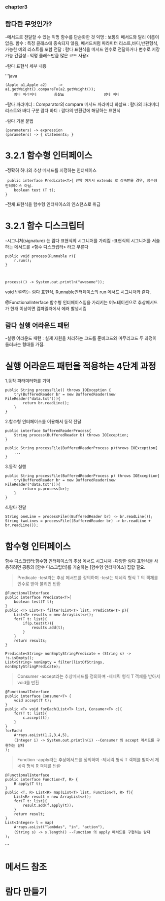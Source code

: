### chapter3

## 람다란 무엇인가?
-메서드로 전달할 수 있는 익명 함수를 단순화한 것
	익명 : 보통의 메서드와 달리 이름이 없음.
	함수 : 특정 클래스에 종속되지 않음, 
		  메서드처럼 파라미터 리스트,바디,반환형식,가능한 예외 리스트를 포함
	전달 : 람다 표현식을 메서드 인수로 전달하거나 변수로 저장가능
	간결성 : 익명 클래스만큼 많은 코드 사용x

-람다 표현식 세부 내용

'''java

	(Apple a1,Apple a2)     -> 	  a1.getWeight().compareTo(a2.getWeight());
		람다 파라미터		   화살표					람다 바디



-람다 파라미터 : Comparator의 compare 메서드 파라미터
 화살표 : 람다의 파라미터 리스트와 바디 구분
 람다 바디 : 람다의 반환값에 해당하는 표현식
 
 -람다 기본 문법

 	(parameters) -> expression
 	(parameters) -> { statements; }
 	

 
# 3.2.1 함수형 인터페이스
-정확히 하나의 추상 메서드를 지정하는 인터페이스



	 public interface Predicate<T>{ 만약 여기서 extends 로 상속받을 경우, 함수형 인터페이스 아님.
		boolean test (T t);	
	}
	

	
-전체 표현식을 함수형 인터페이스의 인스턴스로 취급
	
# 3.2.1 함수 디스크립터
-시그니처(signature) 는 람다 표현식의 시그니처를 가리킴
-표현식의 시그니처를 서술하는 메서드를 <함수 디스크립터> 라고 부른다



	public void process(Runnable r){
		r.run();
	}



	process(() -> System.out.println("awesome"));


void 반환하는 람다 표현식, Runnable인터페이스의 run 메서드 시그니처와 같다.
 	
@FunctionalInterface 
함수형 인터페이스임을 가리키는 어노테이션으로 추상메서드 가 한개 이상이면 컴파일러에서 에러 발생시킴

## 람다 실행 어라운드 패턴
-실행 어라운드 패턴 : 실제 자원을 처리하는 코드를 준비코드와 마무리코드 두 과정이 둘러싸는 형태를 가짐.

# 실행 어라운드 패턴을 적용하는 4단계 과정
1.동작 파라미터화를 기억



	public String processFile() throws IOException {
		try(BufferedReader br = new BufferedReader(new FileReader("data.txt"))){
			return br.readLine();
		}
	}
	


2.함수형 인터페이스를 이용해서 동작 전달



	public interface BufferedReaderProcess{
		String process(BufferedReader b) throws IOException;
	}
	
	public String processFile(BufferedReaderProcess p)throws IOException{
		...
	}
	


3.동작 실행



	public String processFile(BufferedReaderProcess p) throws IOException{
		try(BufferedReader br = new BufferedReader(new FileReader("data.txt"))){
			return p.process(br);
		}
	}
	

	
4.람다 전달 



	String oneLine = processFile((BufferedReader br) -> br.readLine());
	String twoLines = processFile((BufferedReader br) -> br.readLine + br.readLine());
	

# 함수형 인터페이스
함수 디스크립터:함수형 인터페이스의 추상 메서드 시그니처
-다양한 람다 표현식을 사용하려면 공통의 [함수 디스크립터]를 기술하는 [함수형 인터페이스] 집합 필요.

>Predicate
-test라는 추상 메서드를 정의하며
-test는 제네릭 형식 T 의 객체를 인수로 받아 불리언 반환


	
	@FunctionalInterface
	public interface Predicate<T>{
		boolean test(T t);
	}
	public <T> List<T> filter(List<T> list, Predicate<T> p){
		List<T> results = new ArrayList<>();
		for(T t: list){
			if(p.test(t)){
				results.add(t);
			}
		}
		return results;
	}
		
	Predicate<String> nonEmptyStringPredicate = (String s) -> !s.isEmpty();
	List<String> nonEmpty = filter(listOfStrings, nonEmptyStringPredicate);
	


>Consumer
-accept라는 추상메서드를 정의하며
-제네릭 형식 T 객체를 받아서 void를 반환


	
	@FunctionalInterface
	public interface Consumer<T> {
		void accept(T t);
	}
	public <T> void forEach(List<T> list, Consumer<T> c){
		for(T t: list){
			c.accept(t);
		}
	}
	forEach(
		Arrays.asList(1,2,3,4,5),
		(Integer i) -> System.out.println(i) --Consumer 의 accept 메서드를 구현하는 람다
	);


>Function
-apply라는 추상메서드를 정의하며
-제네릭 형식 T 객체를 받아서 제네릭 형식 R 객체를 반환


	
	@FunctionalInterface
	public interface Function<T, R> {
		R apply(T t);
	}
	public <T, R> List<R> map(List<T> list, Function<T, R> f){
		List<R> result = new ArrayList<>();
		for(T t: list){
			result.add(f.apply(t));
		}
		return result;
	}
	List<Integer> l = map(
		Arrays.asList("lambdas", "in", "action"),
		(String s) -> s.length() --Function 의 apply 메서드를 구현하는 람다
	);

'''
# 메서드 참조
# 람다 만들기





